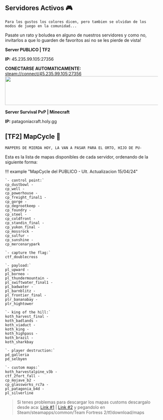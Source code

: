 ## Servidores Activos 🎮
`Para los gustos los colores dicen, pero tambien se olvidan de los modos de juego en la comunidad...`

Pasate un rato y boludea en alguno de nuestros servidores y como no, invitarlos a que lo guarden de favoritos asi no se les pierde de vista!

**Server PUBLICO | TF2**

**IP:** 45.235.99.105:27356

**CONECTARSE AUTOMATICAMENTE:** [steam://connect/45.235.99.105:27356](steam://connect/45.235.99.105:27356)
<a href="https://www.gametracker.com/server_info/45.235.99.105:27356/" target="_blank"><img src="https://cache.gametracker.com/server_info/45.235.99.105:27356/b_560_95_1.png" border="0" width="560" height="95" alt=""/></a>

**Server Survival PvP | Minecraft**

**IP:** patagoniacraft.holy.gg

## [TF2] MapCycle 🌳

``MAPPERS DE MIERDA HOY, LA VAN A PASAR PARA EL ORTO, HIJO DE PU-``

Esta es la lista de mapas disponibles de cada servidor, ordenando de la siguiente forma:

!!! example "MapCycle del PUBLICO - Ult. Actualizacion 15/04/24"
	
	`- control point:` 
	cp_dustbowl -
	cp_well -
	cp_powerhouse -
	cp_freight_final1 -
	cp_gorge -
	cp_degrootkeep -
	cp_foundry -
	cp_steel -
	cp_coldfront -
	cp_standin_final -
	cp_yukon_final -
	cp_mossrock -
	cp_sulfur -
	cp_sunshine -
	cp_mercenarypark 

	`- capture the flag:`
	ctf_doublecross 

	`- payload:`
	pl_upward -
	pl_borneo -
	pl_thundermountain -
	pl_swiftwater_final1 -
	pl_badwater -
	pl_barnblitz -
	pl_frontier_final -
	plr_bananabay -
	plr_hightower 

	`- king of the hill:`
	koth_harvest_final -
	koth_badlands -
	koth_viaduct -
	koth_king -
	koth_highpass -
	koth_brazil -
	koth_sharkbay
	
	`- player destruction:`
	pd_galleria
	pd_selbyen

	`- custom maps:`
	koth_harvestalpine_v3b - 
	ctf_2fort_fall - 
	cp_mojave_b2 -
	cp_glassworks_rc7a -
	pl_patagonia_b4d -
	pl_silverline

> Si tenes problemas para descargar los mapas customs descargalo desde aca: [Link #1](https://www.mediafire.com/file/5zv1ft1xvam6w3n/mapas+customs.zip/file) | [Link #2](https://www.mediafire.com/file/5ecnpt8jlsj4xx8/mapas+customs+#2.zip/file) y pegandolo en Steam/steamapps/common/Team Fortress 2/tf/download/maps